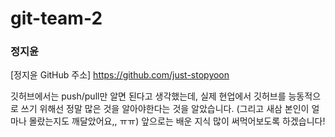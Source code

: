 # git-team-2

### 정지윤
[정지윤 GitHub 주소] https://github.com/just-stopyoon

깃허브에서는 push/pull만 알면 된다고 생각했는데, 실제 현업에서 깃허브를 능동적으로 쓰기 위해선 정말 많은 것을 알아야한다는 것을 알았습니다. (그리고 새삼 본인이 얼마나 몰랐는지도 깨달았어요,, ㅠㅠ)
앞으로는 배운 지식 많이 써먹어보도록 하겠습니다!